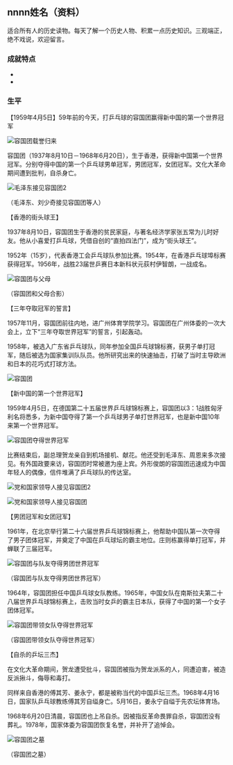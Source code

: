 ## nnnn姓名（资料）

适合所有人的历史读物。每天了解一个历史人物、积累一点历史知识。三观端正，绝不戏说，欢迎留言。  

### 成就特点

- ​
- ​


### 生平

【1959年4月5日】59年前的今天，打乒乓球的容国团赢得新中国的第一个世界冠军

![容国团载誉归来](容国团载誉归来.jpg)

容国团（1937年8月10日－1968年6月20日），生于香港，获得新中国第一个世界冠军。分别夺得中国的第一个乒乓球男单冠军，男团冠军，女团冠军。文化大革命期间遭到批判，自杀身亡。

![毛泽东接见容国团2](毛泽东接见容国团2.jpg)

（毛泽东、刘少奇接见容国团等人）

【香港的街头球王】

1937年8月10日，容国团生于香港的贫民家庭，与著名经济学家张五常为儿时好友。他从小喜爱打乒乓球，凭借自创的“直拍四法门”，成为“街头球王”。

1952年（15岁），代表香港工会乒乓球队参加比赛。1954年，在香港乒乓球埠标赛获得冠军。1956年，战胜23届世乒赛日本新科状元荻村伊智朗，一战成名。

![容国团与父母](容国团与父母.jpg)

（容国团和父母合影）

【三年夺取冠军的誓言】

1957年11月，容国团前往内地，进广州体育学院学习。容国团在广州体委的一次大会上，立下“三年夺取世界冠军”的誓言，引起轰动。

1958年，被选入广东省乒乓球队，同年参加全国乒乓球锦标赛，获男子单打冠军，随后被选为国家集训队队员。他所研究出来的快速抽击，打破了当时主导欧洲和日本的花巧式打球方法。

![容国团](容国团.jpg)

【新中国的第一个世界冠军】

1959年4月5日，在德国第二十五届世界乒乓球锦标赛上，容国团以3：1战胜匈牙利名将悉多，为新中国夺得了第一个乒乓球男子单打世界冠军，也是新中国10年来第一个世界冠军。

![容国团夺得世界冠军](容国团夺得世界冠军.jpg)

比赛结束后，副总理贺龙亲自到机场接机、献花。他还受到毛泽东、周恩来多次接见。有外国政要来访，容国团时常被邀为座上宾。外形俊朗的容国团迅速成为中国年轻人的偶像，信件堆满了乒乓球队的传达室。

![党和国家领导人接见容国团2](党和国家领导人接见容国团2.jpg)

![党和国家领导人接见容国团](党和国家领导人接见容国团.jpg)

【男团冠军和女团冠军】

1961年，在北京举行第二十六届世界乒乓球锦标赛上，他帮助中国队第一次夺得了男子团体冠军，并奠定了中国在乒乓球坛的霸主地位。庄则栋赢得单打冠军，并蝉联了三届冠军。

![容国团与队友夺得男团世界冠军](容国团与队友夺得男团世界冠军.jpg)

（容国团与队友夺得男团世界冠军）

1964年，容国团担任中国乒乓球女队教练。1965年，中国女队在南斯拉夫第二十八届世界乒乓球锦标赛上，击败当时女乒的霸主日本队，获得了中国的第一个女子团体冠军。

![容国团带领女队夺得世界冠军](容国团带领女队夺得世界冠军.jpg)

（容国团带领女队夺得世界冠军）

【自杀的乒坛三杰】

在文化大革命期间，贺龙遭受批斗，容国团被指为贺龙派系的人，同遭迫害，被造反派揪斗，侮辱和毒打。

同样来自香港的傅其芳、姜永宁，都是被称当代的中国乒坛三杰。1968年4月16日，国家队乒乓球教练傅其芳自缢身亡。5月16日，姜永宁自缢于先农坛体育场。

1968年6月20日清晨，容国团也上吊自杀。因被指反革命畏罪自杀，容国团没有葬礼。1978年，国家体委为容国团恢复名誉，并补开了追悼会。

![容国团之墓](容国团之墓.jpeg)

（容国团之墓）

